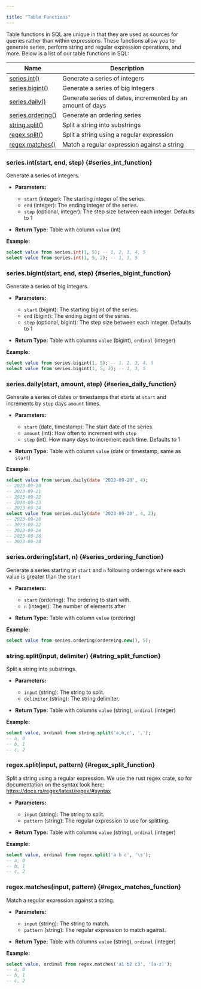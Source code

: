 ```yaml
---

title: "Table Functions"
---
```


Table functions in SQL are unique in that they are used as sources for queries rather than within expressions. These functions allow you to generate series, perform string and regular expression operations, and more. Below is a list of our table functions in SQL:

| Name                                           | Description                                                |
|------------------------------------------------|------------------------------------------------------------|
| [series.int()](#series_int_function)           | Generate a series of integers                              |
| [series.bigint()](#series_bigint_function)     | Generate a series of big integers                          |
| [series.daily()](#series_daily_function)       | Generate series of dates, incremented by an amount of days |
| [series.ordering()](#series_ordering_function) | Generate an ordering series                                |
| [string.split()](#string_split_function)       | Split a string into substrings                             |
| [regex.split()](#regex_split_function)         | Split a string using a regular expression                  |
| [regex.matches()](#regex_matches_function)     | Match a regular expression against a string                |

### series.int(start, end, step) {#series_int_function}

Generate a series of integers.

- **Parameters:**
  - `start` (integer): The starting integer of the series.
  - `end` (integer): The ending integer of the series.
  - `step` (optional, integer): The step size between each integer. Defaults to 1

- **Return Type:** Table with column `value` (int)

**Example:**

```sql
select value from series.int(1, 5); -- 1, 2, 3, 4, 5
select value from series.int(1, 5, 2); -- 1, 3, 5
```

### series.bigint(start, end, step) {#series_bigint_function}

Generate a series of big integers.

- **Parameters:**
  - `start` (bigint): The starting bigint of the series.
  - `end` (bigint): The ending bigint of the series.
  - `step` (optional, bigint): The step size between each integer. Defaults to 1

- **Return Type:** Table with columns `value` (bigint), `ordinal` (integer)

**Example:**

```sql
select value from series.bigint(1, 5); -- 1, 2, 3, 4, 5
select value from series.bigint(1, 5, 2); -- 1, 3, 5
```

### series.daily(start, amount, step) {#series_daily_function}

Generate a series of dates or timestamps that starts at `start` and increments by `step` days `amount` times.

- **Parameters:**
  - `start` (date, timestamp): The start date of the series.
  - `amount` (int): How often to increment with `step`
  - `step` (int): How many days to increment each time. Defaults to 1

- **Return Type:** Table with column `value` (date or timestamp, same as `start`)

**Example:**

```sql
select value from series.daily(date '2023-09-20', 4);
-- 2023-09-20
-- 2023-09-21
-- 2023-09-22
-- 2023-09-23
-- 2023-09-24
select value from series.daily(date '2023-09-20', 4, 2);
-- 2023-09-20
-- 2023-09-22
-- 2023-09-24
-- 2023-09-26
-- 2023-09-28
```

### series.ordering(start, n) {#series_ordering_function}

Generate a series starting at `start` and `n` following orderings where each value is greater than the `start`

- **Parameters:**
  - `start` (ordering): The ordering to start with.
  - `n` (integer): The number of elements after

- **Return Type:** Table with column `value` (ordering)

**Example:**

```sql
select value from series.ordering(ordereing.new(), 5);
```

### string.split(input, delimiter) {#string_split_function}

Split a string into substrings.

- **Parameters:**
  - `input` (string): The string to split.
  - `delimiter` (string): The string delimiter.

- **Return Type:** Table with columns `value` (string), `ordinal` (integer)

**Example:**

```sql
select value, ordinal from string.split('a,b,c', ',');
-- a, 0
-- b, 1
-- c, 2
```

### regex.split(input, pattern) {#regex_split_function}

Split a string using a regular expression. We use the rust regex crate, so for documentation on the syntax look here: https://docs.rs/regex/latest/regex/#syntax

- **Parameters:**
  - `input` (string): The string to split.
  - `pattern` (string): The regular expression to use for splitting.

- **Return Type:** Table with columns `value` (string), `ordinal` (integer)

**Example:**

```sql
select value, ordinal from regex.split('a b c', '\s');
-- a, 0
-- b, 1
-- c, 2
```

### regex.matches(input, pattern) {#regex_matches_function}

Match a regular expression against a string.

- **Parameters:**
  - `input` (string): The string to match.
  - `pattern` (string): The regular expression to match against.

- **Return Type:** Table with columns `value` (string), `ordinal` (integer)

**Example:**

```sql
select value, ordinal from regex.matches('a1 b2 c3', '[a-z]');
-- a, 0
-- b, 1
-- c, 2
```
 